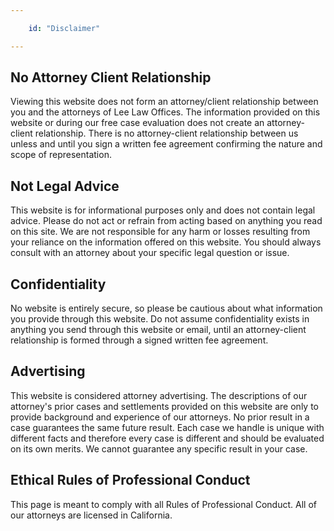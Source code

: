 ```yaml
---

    id: "Disclaimer"

---
```


## No Attorney Client Relationship 

Viewing this website does not form an attorney/client relationship between you and the attorneys of Lee Law Offices. The information provided on this website or during our free case evaluation does not create an attorney-client relationship. There is no attorney-client relationship between us unless and until you sign a written fee agreement confirming the nature and scope of representation.


## Not Legal Advice

This website is for informational purposes only and does not contain legal advice. Please do not act or refrain from acting based on anything you read on this site. We are not responsible for any harm or losses resulting from your reliance on the information offered on this website. You should always consult with an attorney about your specific legal question or issue.

## Confidentiality

No website is entirely secure, so please be cautious about what information you provide through this website. Do not assume confidentiality exists in anything you send through this website or email, until an attorney-client relationship is formed through a signed written fee agreement.

## Advertising

This website is considered attorney advertising. The descriptions of our attorney's prior cases and settlements provided on this website are only to provide background and experience of our attorneys. No prior result in a case guarantees the same future result. Each case we handle is unique with different facts and therefore every case is different and should be evaluated on its own merits. We cannot guarantee any specific result in your case.

## Ethical Rules of Professional Conduct

This page is meant to comply with all Rules of Professional Conduct. All of our attorneys are licensed in California. 